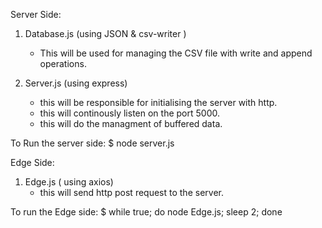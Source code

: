 
Server Side:

1. Database.js (using JSON & csv-writer )
	- This will be used for managing the CSV file with write and append operations.

2. Server.js (using express)
	- this will be responsible for initialising the server with http.
	- this will continously listen on the port 5000.
	- this will do the managment of buffered data.

To Run the server side:
$ node server.js


Edge Side:

1. Edge.js ( using axios)
    - this will send http post request to the server.


To run the Edge side:
$ while true; do node Edge.js; sleep 2; done

